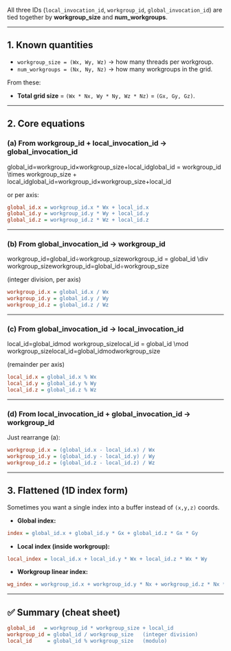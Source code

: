 All three IDs (`local_invocation_id`, `workgroup_id`, `global_invocation_id`) are tied together by **workgroup_size** and **num_workgroups**.

---

## 1. Known quantities

- `workgroup_size = (Wx, Wy, Wz)` → how many threads per workgroup.
- `num_workgroups = (Nx, Ny, Nz)` → how many workgroups in the grid.
    

From these:

- **Total grid size** = `(Wx * Nx, Wy * Ny, Wz * Nz)` = `(Gx, Gy, Gz)`.
    

---

## 2. Core equations

### (a) From workgroup_id + local_invocation_id → global_invocation_id

global_id=workgroup_id×workgroup_size+local_idglobal\_id = workgroup\_id \times workgroup\_size + local\_idglobal_id=workgroup_id×workgroup_size+local_id

or per axis:
```ini
global_id.x = workgroup_id.x * Wx + local_id.x
global_id.y = workgroup_id.y * Wy + local_id.y
global_id.z = workgroup_id.z * Wz + local_id.z

```
---

### (b) From global_invocation_id → workgroup_id

workgroup_id=global_id÷workgroup_sizeworkgroup\_id = global\_id \div workgroup\_sizeworkgroup_id=global_id÷workgroup_size

(integer division, per axis)

```ini
workgroup_id.x = global_id.x / Wx
workgroup_id.y = global_id.y / Wy
workgroup_id.z = global_id.z / Wz

```

---

### (c) From global_invocation_id → local_invocation_id

local_id=global_idmod  workgroup_sizelocal\_id = global\_id \mod workgroup\_sizelocal_id=global_idmodworkgroup_size

(remainder per axis)

```ini
local_id.x = global_id.x % Wx
local_id.y = global_id.y % Wy
local_id.z = global_id.z % Wz

```


---

### (d) From local_invocation_id + global_invocation_id → workgroup_id

Just rearrange (a):

```ini
workgroup_id.x = (global_id.x - local_id.x) / Wx
workgroup_id.y = (global_id.y - local_id.y) / Wy
workgroup_id.z = (global_id.z - local_id.z) / Wz

```


---

## 3. Flattened (1D index form)

Sometimes you want a single index into a buffer instead of `(x,y,z)` coords.

- **Global index:**
    
```ini
index = global_id.x + global_id.y * Gx + global_id.z * Gx * Gy

```


- **Local index (inside workgroup):**
    
```ini
local_index = local_id.x + local_id.y * Wx + local_id.z * Wx * Wy

```


- **Workgroup linear index:**
```ini
wg_index = workgroup_id.x + workgroup_id.y * Nx + workgroup_id.z * Nx * Ny

```

---

## ✅ Summary (cheat sheet)

```ini
global_id   = workgroup_id * workgroup_size + local_id
workgroup_id = global_id / workgroup_size   (integer division)
local_id     = global_id % workgroup_size   (modulo)

```